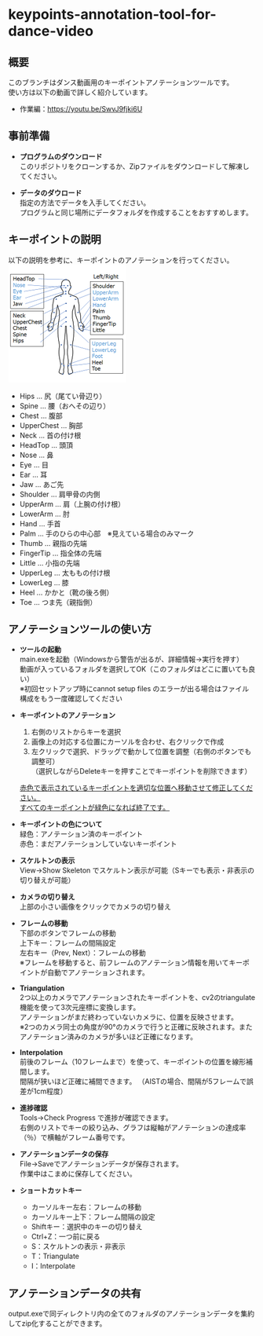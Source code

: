 # keypoints-annotation-tool-for-dance-video

## 概要
  このブランチはダンス動画用のキーポイントアノテーションツールです。  
  使い方は以下の動画で詳しく紹介しています。   
  - 作業編：https://youtu.be/SwvJ9fjki6U  

## 事前準備
- **プログラムのダウンロード**  
  このリポジトリをクローンするか、Zipファイルをダウンロードして解凍してください。
  
- **データのダウロード**  
  指定の方法でデータを入手してください。  
  プログラムと同じ場所にデータフォルダを作成することをおすすめします。  

  
## キーポイントの説明
以下の説明を参考に、キーポイントのアノテーションを行ってください。  
  ![画像の説明](Pictures/keypoints_explanation.png)
- Hips ... 尻（尾てい骨辺り）
- Spine ... 腰（おへその辺り）
- Chest ... 腹部
- UpperChest ... 胸部
- Neck ... 首の付け根
- HeadTop ... 頭頂
- Nose ... 鼻
- Eye ... 目
- Ear ... 耳
- Jaw ... あご先
- Shoulder ... 肩甲骨の内側
- UpperArm ... 肩（上腕の付け根）
- LowerArm ... 肘
- Hand ... 手首
- Palm ... 手のひらの中心部　※見えている場合のみマーク
- Thumb ... 親指の先端
- FingerTip ... 指全体の先端
- Little ... 小指の先端
- UpperLeg ... 太ももの付け根
- LowerLeg ... 膝
- Heel ... かかと（靴の後ろ側）
- Toe ... つま先（親指側）

## アノテーションツールの使い方
- **ツールの起動**  
  main.exeを起動（Windowsから警告が出るが、詳細情報→実行を押す）  
  動画が入っているフォルダを選択してOK（このフォルダはどこに置いても良い）  
  ※初回セットアップ時にcannot setup files のエラーが出る場合はファイル構成をもう一度確認してください  
  
- **キーポイントのアノテーション**  
  1. 右側のリストからキーを選択  
  2. 画像上の対応する位置にカーソルを合わせ、右クリックで作成  
  3. 左クリックで選択、ドラッグで動かして位置を調整（右側のボタンでも調整可）  
  （選択しながらDeleteキーを押すことでキーポイントを削除できます）  
  
  <ins>赤色で表示されているキーポイントを適切な位置へ移動させて修正してください。</ins>  
  <ins>すべてのキーポイントが緑色になれば終了です。</ins>  
  
- **キーポイントの色について**   
  緑色：アノテーション済のキーポイント  
  赤色：まだアノテーションしていないキーポイント  
  
- **スケルトンの表示**  
  View→Show Skeleton でスケルトン表示が可能（Sキーでも表示・非表示の切り替えが可能）   

- **カメラの切り替え**  
  上部の小さい画像をクリックでカメラの切り替え  

- **フレームの移動**  
  下部のボタンでフレームの移動  
  上下キー：フレームの間隔設定  
  左右キー（Prev, Next）：フレームの移動  
  ※フレームを移動すると、前フレームのアノテーション情報を用いてキーポイントが自動でアノテーションされます。

- **Triangulation**  
  2つ以上のカメラでアノテーションされたキーポイントを、cv2のtriangulate機能を使って3次元座標に変換します。  
  アノテーションがまだ終わっていないカメラに、位置を反映させます。  
  ※2つのカメラ同士の角度が90°のカメラで行うと正確に反映されます。またアノテーション済みのカメラが多いほど正確になります。  

- **Interpolation**  
  前後のフレーム（10フレームまで）を使って、キーポイントの位置を線形補間します。  
  間隔が狭いほど正確に補間できます。  （AISTの場合、間隔が5フレームで誤差が1cm程度）  

- **進捗確認**  
  Tools→Check Progress で進捗が確認できます。  
  右側のリストでキーの絞り込み、グラフは縦軸がアノテーションの達成率（％）で横軸がフレーム番号です。  

- **アノテーションデータの保存**  
  File→Saveでアノテーションデータが保存されます。  
  作業中はこまめに保存してください。  
  
- **ショートカットキー**  
  - カーソルキー左右：フレームの移動
  - カーソルキー上下：フレーム間隔の設定
  - Shiftキー：選択中のキーの切り替え
  - Ctrl+Z：一つ前に戻る
  - S：スケルトンの表示・非表示
  - T：Triangulate
  - I：Interpolate

## アノテーションデータの共有  
  output.exeで同ディレクトリ内の全てのフォルダのアノテーションデータを集約してzip化することができます。  
